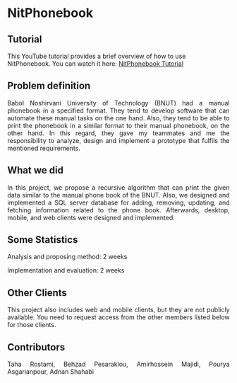 # NitPhonebook

## Tutorial

This YouTube tutorial provides a brief overview of how to use NitPhonebook. You can watch it here: [NitPhonebook Tutorial](https://www.youtube.com/watch?v=uWTE0LM-TM8)

## Problem definition
<p align="justify"> Babol Noshirvani University of Technology (BNUT) had a manual phonebook in a specified format. They tend to develop software that can automate these manual tasks on the one hand. Also, they tend to be able to print the phonebook in a similar format to their manual phonebook, on the other hand. In this regard, they gave my teammates and me the responsibility to analyze, design and implement a prototype that fulfils the mentioned requirements.   </p>

## What we did
<p align="justify">
In this project, we propose a recursive algorithm that can print the given data similar to the manual phone book of the BNUT. Also, we designed and implemented a SQL server database for adding, removing, updating, and fetching information related to the phone book. Afterwards, desktop, mobile, and web clients were designed and implemented.   </p>

## Some Statistics

Analysis and proposing method: 2 weeks

Implementation and evaluation: 2 weeks

## Other Clients

<p align="justify">This project also includes web and mobile clients, but they are not publicly available. You need to request access from the other members listed below for those clients.   </p>

## Contributors

<p align="justify"> Taha Rostami, Behzad Pesaraklou, Amirhossein Majidi, Pourya Asgarianpour, Adnan Shahabi    </p>

